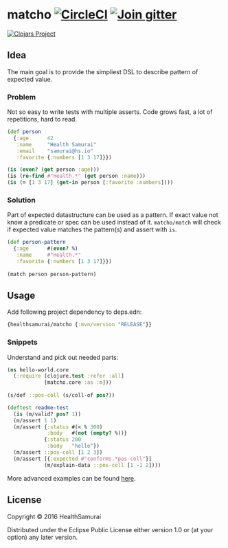 # matcho [![CircleCI](https://circleci.com/gh/HealthSamurai/matcho.svg?style=shield)](https://circleci.com/gh/HealthSamurai/matcho) [![Join gitter](https://badges.gitter.im/Join%20Chat.svg)](https://gitter.im/healthsamurai/matcho)

[![Clojars Project](http://clojars.org/healthsamurai/matcho/latest-version.svg)](http://clojars.org/healthsamurai/matcho)

## Idea

The main goal is to provide the simpliest DSL to describe pattern of expected
value.

### Problem

Not so easy to write tests with multiple asserts. Code grows fast, a lot of
repetitions, hard to read.

```clj
(def person
  {:age      42
   :name     "Health Samurai"
   :email    "samurai@hs.io"
   :favorite {:numbers [1 3 17]}})

(is (even? (get person :age)))
(is (re-find #"Health.*" (get person :name)))
(is (= [1 3 17] (get-in person [:favorite :numbers])))
```

### Solution

Part of expected datastructure can be used as a pattern. If exact value not know
a predicate or spec can be used instead of it. `matcho/match` will check if
expected value matches the pattern(s) and assert with `is`.

```clj
(def person-pattern
  {:age      #(even? %)
   :name     #"Health.*"
   :favorite {:numbers [1 3 17]}})
   
(match person person-pattern)
```

## Usage

Add following project dependency to deps.edn:

```clj
{healthsamurai/matcho {:mvn/version "RELEASE"}}
```

### Snippets

Understand and pick out needed parts:

```clj
(ns hello-world.core
  (:require [clojure.test :refer :all]
            [matcho.core :as :m]))
  
(s/def ::pos-coll (s/coll-of pos?))

(deftest readme-test
  (is (m/valid? pos? 1))
  (m/assert 1 1)
  (m/assert {:status #(< % 300)
             :body   #(not (empty? %))}
            {:status 200
             :body   "hello"})
  (m/assert ::pos-coll [1 2 3])
  (m/assert [{:expected #"conforms.*pos-coll"}]
            (m/explain-data ::pos-coll [1 -1 2])))

```

More advanced examples can be found [here](./test/core_test.clj).

## License

Copyright © 2016 HealthSamurai

Distributed under the Eclipse Public License either version 1.0 or (at
your option) any later version.
